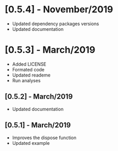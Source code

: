 # [0.5.4] - November/2019

* Updated dependency packages versions
* Updated documentation

# [0.5.3] - March/2019

* Added LICENSE
* Formated code
* Updated reademe
* Run analyses

## [0.5.2] - March/2019

* Updated documentation


## [0.5.1] - March/2019

* Improves the dispose function
* Updated example
